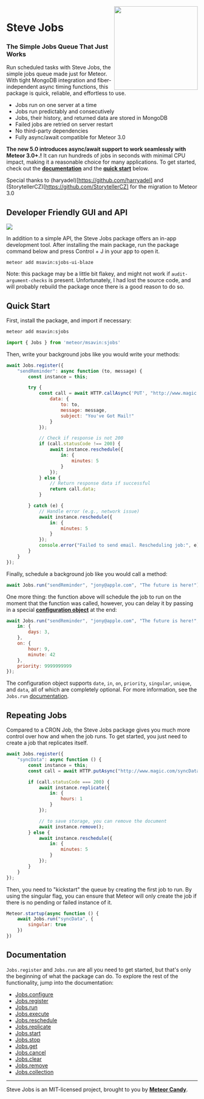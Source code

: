 <img align="right" width="220" src="https://github.com/msavin/stevejobs/blob/master/ICON.png?raw=true" />

# Steve Jobs

### The Simple Jobs Queue That Just Works

Run scheduled tasks with Steve Jobs, the simple jobs queue made just for Meteor. With tight MongoDB integration and fiber-independent async timing functions, this package is quick, reliable, and effortless to use.

- Jobs run on one server at a time
- Jobs run predictably and consecutively
- Jobs, their history, and returned data are stored in MongoDB
- Failed jobs are retried on server restart
- No third-party dependencies
- Fully async/await compatible for Meteor 3.0

**The new 5.0 introduces async/await support to work seamlessly with Meteor 3.0+.!** It can run hundreds of jobs in seconds with minimal CPU impact, making it a reasonable choice for many applications. To get started, check out the <a href="https://github.com/msavin/SteveJobs..meteor.jobs.scheduler.queue.background.tasks/blob/master/DOCUMENTATION.md">**documentation**</a> and the <a href="#quick-start">**quick start**</a> below.

Special thanks to (haryadel)[https://github.com/harryadel] and (StorytellerCZ)[https://github.com/StorytellerCZ] for the migration to Meteor 3.0

## Developer Friendly GUI and API

<img src="https://github.com/msavin/SteveJobs...meteor.schedule.background.tasks.jobs.queue/blob/master/GUI.png?raw=true">

In addition to a simple API, the Steve Jobs package offers an in-app development tool. After installing the main package, run the package command below and press Control + J in your app to open it.

```
meteor add msavin:sjobs-ui-blaze
```

Note: this package may be a little bit flakey, and might not work if `audit-argument-checks` is present. Unfortunately, I had lost the source code, and will probably rebuild the package once there is a good reason to do so.

## Quick Start

First, install the package, and import if necessary:

```bash
meteor add msavin:sjobs
```

```javascript
import { Jobs } from 'meteor/msavin:sjobs'
```

Then, write your background jobs like you would write your methods: 

```javascript
await Jobs.register({
    "sendReminder": async function (to, message) {
        const instance = this;

        try {
            const call = await HTTP.callAsync('PUT', "http://www.magic.com/email/send", {
                data: {
                    to: to,
                    message: message,
                    subject: "You've Got Mail!"
                }
            });

            // Check if response is not 200
            if (call.statusCode !== 200) {
                await instance.reschedule({
                    in: {
                        minutes: 5
                    }
                });
            } else {
                // Return response data if successful
                return call.data;
            }

        } catch (e) {
            // Handle error (e.g., network issue)
            await instance.reschedule({
                in: {
                    minutes: 5
                }
            });
            console.error("Failed to send email. Rescheduling job:", e);
        }
    }
});
```

Finally, schedule a background job like you would call a method: 

```javascript
await Jobs.run("sendReminder", "jony@apple.com", "The future is here!");
```

One more thing: the function above will schedule the job to run on the moment that the function was called, however, you can delay it by passing in a special <a href="https://github.com/msavin/SteveJobs-meteor-jobs-queue/wiki#configuration-options">**configuration object**</a> at the end:

```javascript
await Jobs.run("sendReminder", "jony@apple.com", "The future is here!", {
    in: {
        days: 3,
    },
    on: {
        hour: 9,
        minute: 42
    },
    priority: 9999999999
});
```

The configuration object supports `date`, `in`, `on`, `priority`, `singular`, `unique`, and `data`, all of which are completely optional. For more information, see the `Jobs.run` <a href="https://github.com/msavin/SteveJobs..meteor.jobs.scheduler.queue.background.tasks/blob/master/DOCUMENTATION.md#jobsrun">documentation</a>.

## Repeating Jobs

Compared to a CRON Job, the Steve Jobs package gives you much more control over how and when the job runs. To get started, you just need to create a job that replicates itself.

```javascript
await Jobs.register({
    "syncData": async function () {
        const instance = this;
        const call = await HTTP.putAsync("http://www.magic.com/syncData");

        if (call.statusCode === 200) {
            await instance.replicate({
                in: {
                    hours: 1
                }
            });

            // to save storage, you can remove the document
            await instance.remove();
        } else {
            await instance.reschedule({
                in: {
                    minutes: 5
                }
            });
        }
    }
});
```

Then, you need to "kickstart" the queue by creating the first job to run. By using the singular flag, you can ensure that Meteor will only create the job if there is no pending or failed instance of it.

```javascript
Meteor.startup(async function () {
    await Jobs.run("syncData", {
        singular: true
    })    
})
```

## Documentation

`Jobs.register` and `Jobs.run` are all you need to get started, but that's only the beginning of what the package can do. To explore the rest of the functionality, jump into the documentation:
- [Jobs.configure](https://github.com/msavin/SteveJobs..meteor.jobs.scheduler.queue.background.tasks/blob/master/DOCUMENTATION.md#jobsconfigure)
- [Jobs.register](https://github.com/msavin/SteveJobs..meteor.jobs.scheduler.queue.background.tasks/blob/master/DOCUMENTATION.md#jobsregister)
- [Jobs.run](https://github.com/msavin/SteveJobs..meteor.jobs.scheduler.queue.background.tasks/blob/master/DOCUMENTATION.md#jobsrun)
- [Jobs.execute](https://github.com/msavin/SteveJobs..meteor.jobs.scheduler.queue.background.tasks/blob/master/DOCUMENTATION.md#jobsexecute)
- [Jobs.reschedule](https://github.com/msavin/SteveJobs..meteor.jobs.scheduler.queue.background.tasks/blob/master/DOCUMENTATION.md#jobsreschedule)
- [Jobs.replicate](https://github.com/msavin/SteveJobs..meteor.jobs.scheduler.queue.background.tasks/blob/master/DOCUMENTATION.md#jobsreplicate)
- [Jobs.start](https://github.com/msavin/SteveJobs..meteor.jobs.scheduler.queue.background.tasks/blob/master/DOCUMENTATION.md#jobsstart)
- [Jobs.stop](https://github.com/msavin/SteveJobs..meteor.jobs.scheduler.queue.background.tasks/blob/master/DOCUMENTATION.md#jobsstop)
- [Jobs.get](https://github.com/msavin/SteveJobs..meteor.jobs.scheduler.queue.background.tasks/blob/master/DOCUMENTATION.md#jobsget)
- [Jobs.cancel](https://github.com/msavin/SteveJobs..meteor.jobs.scheduler.queue.background.tasks/blob/master/DOCUMENTATION.md#jobscancel)
- [Jobs.clear](https://github.com/msavin/SteveJobs..meteor.jobs.scheduler.queue.background.tasks/blob/master/DOCUMENTATION.md#jobsclear)
- [Jobs.remove](https://github.com/msavin/SteveJobs..meteor.jobs.scheduler.queue.background.tasks/blob/master/DOCUMENTATION.md#jobsremove)
- [Jobs.collection](https://github.com/msavin/SteveJobs..meteor.jobs.scheduler.queue.background.tasks/blob/master/DOCUMENTATION.md#jobscollection)

------

Steve Jobs is an MIT-licensed project, brought to you by [**Meteor Candy**](https://www.meteorcandy.com/?ref=sjgh).
